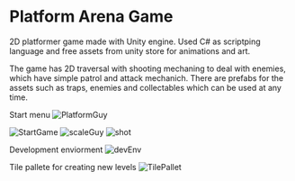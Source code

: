 # Platform Arena Game

2D platformer game made with Unity engine. Used C# as scriptping language and free assets from unity store for animations and art.

The game has 2D traversal with shooting mechaning to deal with enemies, which have simple patrol and attack mechanich. There are prefabs for the assets such as traps, enemies and collectables which can be used at any time.

Start menu
![PlatformGuy](https://github.com/NikolayShtipkov/Platform-Arena-Game/assets/50198430/f6dfdd8a-d29f-4086-8d05-616dbaaa4628)

![StartGame](https://github.com/NikolayShtipkov/Platform-Arena-Game/assets/50198430/77fb814d-6879-4048-90ce-e86b4be061b7)
![scaleGuy](https://github.com/NikolayShtipkov/Platform-Arena-Game/assets/50198430/a2c34738-612e-4a05-bcae-6ed63f6af9c8)
![shot](https://github.com/NikolayShtipkov/Platform-Arena-Game/assets/50198430/06515e1e-885f-4da8-a2f9-92c4ee0fa79a)

Development enviorment
![devEnv](https://github.com/NikolayShtipkov/Platform-Arena-Game/assets/50198430/474f1e12-71a0-4ca1-85e7-03d9b0627344)

Tile pallete for creating new levels
![TilePallet](https://github.com/NikolayShtipkov/Platform-Arena-Game/assets/50198430/3dd49552-6370-49b0-8ce2-f7f6b5d61c92)
